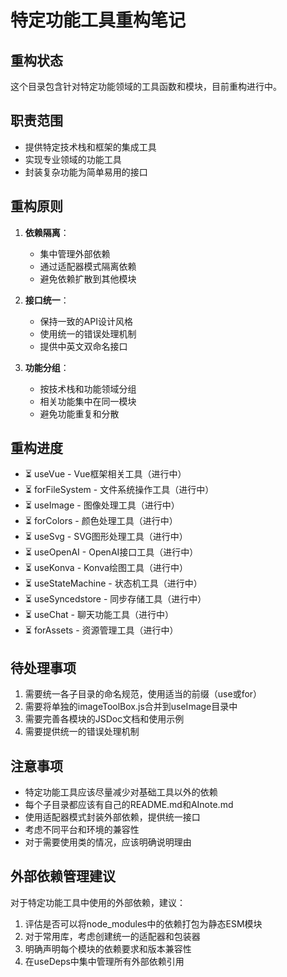 # 特定功能工具重构笔记

## 重构状态

这个目录包含针对特定功能领域的工具函数和模块，目前重构进行中。

## 职责范围

- 提供特定技术栈和框架的集成工具
- 实现专业领域的功能工具
- 封装复杂功能为简单易用的接口

## 重构原则

1. **依赖隔离**：
   - 集中管理外部依赖
   - 通过适配器模式隔离依赖
   - 避免依赖扩散到其他模块

2. **接口统一**：
   - 保持一致的API设计风格
   - 使用统一的错误处理机制
   - 提供中英文双命名接口

3. **功能分组**：
   - 按技术栈和功能领域分组
   - 相关功能集中在同一模块
   - 避免功能重复和分散

## 重构进度

- ⏳ useVue - Vue框架相关工具（进行中）
- ⏳ forFileSystem - 文件系统操作工具（进行中）
- ⏳ useImage - 图像处理工具（进行中）
- ⏳ forColors - 颜色处理工具（进行中）
- ⏳ useSvg - SVG图形处理工具（进行中）
- ⏳ useOpenAI - OpenAI接口工具（进行中）
- ⏳ useKonva - Konva绘图工具（进行中）
- ⏳ useStateMachine - 状态机工具（进行中）
- ⏳ useSyncedstore - 同步存储工具（进行中）
- ⏳ useChat - 聊天功能工具（进行中）
- ⏳ forAssets - 资源管理工具（进行中）

## 待处理事项

1. 需要统一各子目录的命名规范，使用适当的前缀（use或for）
2. 需要将单独的imageToolBox.js合并到useImage目录中
3. 需要完善各模块的JSDoc文档和使用示例
4. 需要提供统一的错误处理机制

## 注意事项

- 特定功能工具应该尽量减少对基础工具以外的依赖
- 每个子目录都应该有自己的README.md和AInote.md
- 使用适配器模式封装外部依赖，提供统一接口
- 考虑不同平台和环境的兼容性
- 对于需要使用类的情况，应该明确说明理由

## 外部依赖管理建议

对于特定功能工具中使用的外部依赖，建议：

1. 评估是否可以将node_modules中的依赖打包为静态ESM模块
2. 对于常用库，考虑创建统一的适配器和包装器
3. 明确声明每个模块的依赖要求和版本兼容性
4. 在useDeps中集中管理所有外部依赖引用 